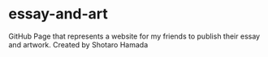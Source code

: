 # essay-and-art
GitHub Page that represents a website for my friends to publish their essay and artwork.
Created by Shotaro Hamada